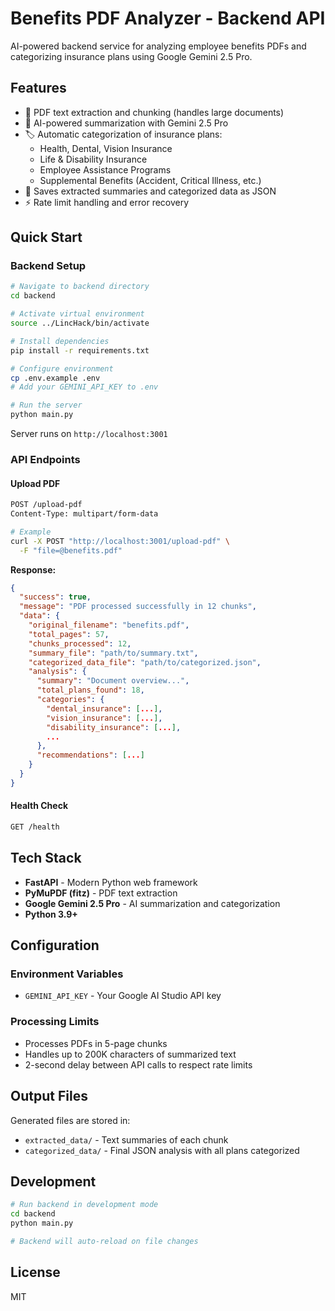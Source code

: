 # Benefits PDF Analyzer - Backend API

AI-powered backend service for analyzing employee benefits PDFs and categorizing insurance plans using Google Gemini 2.5 Pro.

## Features

- 📄 PDF text extraction and chunking (handles large documents)
- 🤖 AI-powered summarization with Gemini 2.5 Pro
- 🏷️ Automatic categorization of insurance plans:
  - Health, Dental, Vision Insurance
  - Life & Disability Insurance
  - Employee Assistance Programs
  - Supplemental Benefits (Accident, Critical Illness, etc.)
- 💾 Saves extracted summaries and categorized data as JSON
- ⚡ Rate limit handling and error recovery

## Quick Start

### Backend Setup

```bash
# Navigate to backend directory
cd backend

# Activate virtual environment
source ../LincHack/bin/activate

# Install dependencies
pip install -r requirements.txt

# Configure environment
cp .env.example .env
# Add your GEMINI_API_KEY to .env

# Run the server
python main.py
```

Server runs on `http://localhost:3001`

### API Endpoints

#### Upload PDF
```bash
POST /upload-pdf
Content-Type: multipart/form-data

# Example
curl -X POST "http://localhost:3001/upload-pdf" \
  -F "file=@benefits.pdf"
```

**Response:**
```json
{
  "success": true,
  "message": "PDF processed successfully in 12 chunks",
  "data": {
    "original_filename": "benefits.pdf",
    "total_pages": 57,
    "chunks_processed": 12,
    "summary_file": "path/to/summary.txt",
    "categorized_data_file": "path/to/categorized.json",
    "analysis": {
      "summary": "Document overview...",
      "total_plans_found": 18,
      "categories": {
        "dental_insurance": [...],
        "vision_insurance": [...],
        "disability_insurance": [...],
        ...
      },
      "recommendations": [...]
    }
  }
}
```

#### Health Check
```bash
GET /health
```

## Tech Stack

- **FastAPI** - Modern Python web framework
- **PyMuPDF (fitz)** - PDF text extraction
- **Google Gemini 2.5 Pro** - AI summarization and categorization
- **Python 3.9+**

## Configuration

### Environment Variables
- `GEMINI_API_KEY` - Your Google AI Studio API key

### Processing Limits
- Processes PDFs in 5-page chunks
- Handles up to 200K characters of summarized text
- 2-second delay between API calls to respect rate limits

## Output Files

Generated files are stored in:
- `extracted_data/` - Text summaries of each chunk
- `categorized_data/` - Final JSON analysis with all plans categorized

## Development

```bash
# Run backend in development mode
cd backend
python main.py

# Backend will auto-reload on file changes
```

## License

MIT

